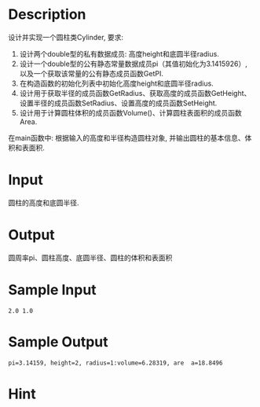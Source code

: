 # Description

设计并实现一个圆柱类Cylinder, 要求: </br>

1. 设计两个double型的私有数据成员: 高度height和底圆半径radius.</br>
2. 设计一个double型的公有静态常量数据成员pi（其值初始化为3.1415926）, 以及一个获取该常量的公有静态成员函数GetPI.</br>
3. 在构造函数的初始化列表中初始化高度height和底圆半径radius.
4. 设计用于获取半径的成员函数GetRadius、获取高度的成员函数GetHeight、设置半径的成员函数SetRadius、设置高度的成员函数SetHeight.</br>
5. 设计用于计算圆柱体积的成员函数Volume()、计算圆柱表面积的成员函数Area.</br>

在main函数中: 根据输入的高度和半径构造圆柱对象, 并输出圆柱的基本信息、体积和表面积.

# Input

圆柱的高度和底圆半径.

# Output

圆周率pi、圆柱高度、底圆半径、圆柱的体积和表面积

# Sample Input

    2.0 1.0

# Sample Output

    pi=3.14159, height=2, radius=1:volume=6.28319, are  a=18.8496

# Hint
